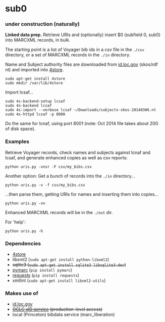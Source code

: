 # sub0

### under construction (naturally)

<b>Linked data prep.</b> Retrieve URIs and (optionally) insert $0 (subfield 0, sub0) into MARCXML records, in bulk.

The starting point is a list of Voyager bib ids in a csv file in the `./csv` directory, or a set of MARCXML records in the `./in` directory.

Name and Subject authority files are downloaded from [id.loc.gov](http://id.loc.gov/download/) (skos/rdf nt) and imported into [4store](http://4store.org/).
```
sudo apt-get install 4store
sudo mkdir /var/lib/4store
```
Import lcsaf...
```
sudo 4s-backend-setup lcsaf
sudo 4s-backend lcsaf
sudo 4s-import --verbose lcsaf ~/Downloads/subjects-skos-20140306.nt
sudo 4s-httpd lcsaf -p 8000
```
Do the same for lcnaf, using port 8001 (note: Oct 2014 file takes about 20G of disk space).

### Examples

Retrieve Voyager records, check names and subjects against lcnaf and lcsaf, and generate enhanced copies as well as csv reports: 

`python uris.py -vnsr -F csv/my_bibs.csv`

Another option: Get a bunch of records into the `./in` directory...

`python uris.py -v -f csv/my_bibs.csv` 

...then parse them, getting URIs for names and inserting them into copies... 

`python uris.py -vn`

Enhanced MARCXML records will be in the `./out` dir.

For 'help':

`python uris.py -h`

### Dependencies
 * [4store](http://4store.org/)
 * libxml2 (`sudo apt-get install python-libxml2`)
 * <strike>sqlite3 (`sudo apt-get install sqlite3 libsqlite3-dev`)</strike>
 * [pymarc](https://github.com/edsu/pymarc) (`pip install pymarc`)
 * [requests](http://docs.python-requests.org/en/latest/index.html)
   (`pip install requests`)
 * xmllint (`sudo apt-get install libxml2-utils`)
   
### Makes use of
 * [id.loc.gov](http://id.loc.gov/)
 * <strike>[OCLC xID service](https://www.oclc.org/developer/develop/web-services/xid-api.en.html) (production-level access)</strike>
 * local (Princeton) bibdata service (marc_liberation)
